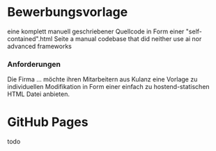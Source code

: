 # Bewerbungsvorlage
eine komplett manuell geschriebener Quellcode in Form einer "self-contained".html Seite
a manual codebase that did neither use ai nor advanced frameworks

### Anforderungen

Die Firma ... möchte ihren Mitarbeitern aus Kulanz eine Vorlage zu individuellen Modifikation in Form einer einfach zu hostend-statischen HTML Datei anbieten.

# GitHub Pages
todo
